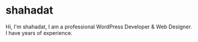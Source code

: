 # shahadat
Hi, I'm shahadat, I am a professional WordPress Developer &amp; Web Designer.  I have  years of experience.

